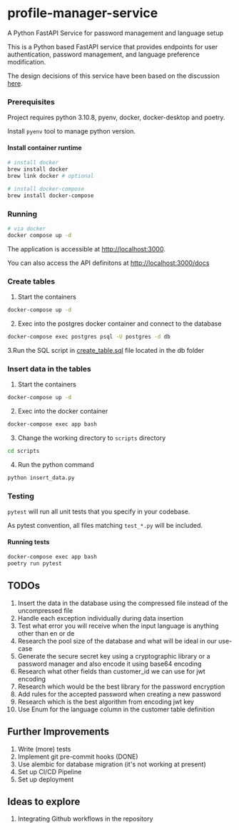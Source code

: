 # profile-manager-service
A Python FastAPI Service for password management and language setup

This is a Python based FastAPI service that provides endpoints for user authentication, password management, and language preference modification.

The design decisions of this service have been based on the discussion [here](https://docs.google.com/document/d/1mLHOf_or-cnb1KWkICB5Zk0anKslmjtEpBzc5OEESeY/edit).

### Prerequisites

Project requires python 3.10.8, pyenv, docker, docker-desktop and poetry.

Install `pyenv` tool to manage python version.

#### Install container runtime

```bash
# install docker
brew install docker
brew link docker # optional

# install docker-compose
brew install docker-compose

```

### Running

```bash
# via docker
docker compose up -d
```

The application is accessible at <http://localhost:3000>.

You can also access the API definitons at <http://localhost:3000/docs>

### Create tables

1. Start the containers
```bash
docker-compose up -d
```
2. Exec into the postgres docker container and connect to the database
```bash
docker-compose exec postgres psql -U postgres -d db
```

3.Run the SQL script in [create_table.sql](scripts/create_table.sql) file located in the db folder

### Insert data in the tables

1. Start the containers
```bash
docker-compose up -d
```
2. Exec into the docker container
```bash
docker-compose exec app bash
```
3. Change the working directory to `scripts` directory
```bash
cd scripts
```
4. Run the python command 
```bash
python insert_data.py
```

### Testing

`pytest` will run all unit tests that you specify in your codebase.

As pytest convention, all files matching `test_*.py` will be included.

#### Running tests
```bash
docker-compose exec app bash
poetry run pytest
```

## TODOs
1. Insert the data in the database using the compressed file instead of the uncompressed file 
2. Handle each exception individually during data insertion
3. Test what error you will receive when the input language is anything other than en or de
4. Research the pool size of the database and what will be ideal in our use-case
5. Generate the secure secret key using a cryptographic library or a password manager and also encode it using base64 encoding
6. Research what other fields than customer_id we can use for jwt encoding
7. Research which would be the best library for the password encryption
8. Add rules for the accepted password when creating a new password 
9. Research which is the best algorithm from encoding jwt key
10. Use Enum for the language column in the customer table definition

## Further Improvements
1. Write (more) tests
2. Implement git pre-commit hooks (DONE)
3. Use alembic for database migration (it's not working at present)
4. Set up CI/CD Pipeline
5. Set up deployment

## Ideas to explore
1. Integrating Github workflows in the repository